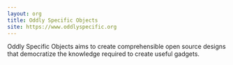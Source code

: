 ```yaml
---
layout: org
title: Oddly Specific Objects
site: https://www.oddlyspecific.org
---
```

Oddly Specific Objects aims to create comprehensible open source designs that democratize the knowledge required to create useful gadgets.
